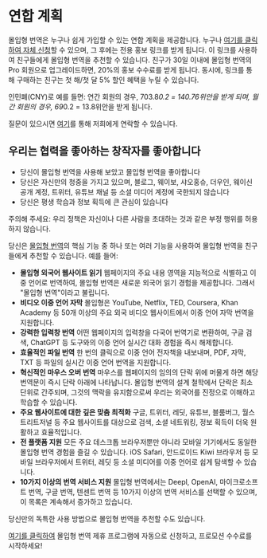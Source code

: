 # 연합 계획

몰입형 번역은 누구나 쉽게 가입할 수 있는 연합 계획을 제공합니다. 누구나 [여기를 클릭하여 자체 신청](https://immersive-translate.getrewardful.com)할 수 있으며, 그 후에는 전용 홍보 링크를 받게 됩니다. 이 링크를 사용하여 친구들에게 몰입형 번역을 추천할 수 있습니다. 친구가 30일 이내에 몰입형 번역의 Pro 회원으로 업그레이드하면, 20%의 홍보 수수료를 받게 됩니다. 동시에, 링크를 통해 구매하는 친구는 첫 해/첫 달 5% 할인 혜택을 누릴 수 있습니다.

인민폐(CNY)로 예를 들면: 연간 회원의 경우, 703.8*0.2 = 140.76위안을 받게 되며, 월간 회원의 경우, 69*0.2 = 13.8위안을 받게 됩니다.

질문이 있으시면 [여기](https://letterbird.co/immersivetranslate)를 통해 저희에게 연락할 수 있습니다.

## 우리는 협력을 좋아하는 창작자를 좋아합니다

- 당신이 몰입형 번역을 사용해 보았고 몰입형 번역을 좋아합니다
- 당신은 자신만의 청중을 가지고 있으며, 블로그, 웨이보, 샤오홍슈, 더우인, 웨이신 공개 계정, 트위터, 유튜브 채널 등 소셜 미디어 계정에 국한되지 않습니다
- 당신은 평생 학습과 정보 획득에 큰 관심이 있습니다

주의해 주세요: 우리 정책은 자신이나 다른 사람을 초대하는 것과 같은 부정 행위를 허용하지 않습니다.

당신은 [몰입형 번역](https://immersivetranslate.com/)의 핵심 기능 중 하나 또는 여러 기능을 사용하여 몰입형 번역을 친구들에게 추천할 수 있습니다. 예를 들어:

- **몰입형 외국어 웹사이트 읽기** 웹페이지의 주요 내용 영역을 지능적으로 식별하고 이중 언어로 번역하여, 몰입형 번역은 새로운 외국어 읽기 경험을 제공합니다. 그래서 "몰입형 번역"이라고 불립니다.
- **비디오 이중 언어 자막** 몰입형은 YouTube, Netflix, TED, Coursera, Khan Academy 등 50개 이상의 주요 외국 비디오 웹사이트에서 이중 언어 자막 번역을 지원합니다.
- **강력한 입력창 번역** 어떤 웹페이지의 입력창을 다국어 번역기로 변환하여, 구글 검색, ChatGPT 등 도구와의 이중 언어 실시간 대화 경험을 즉시 해제합니다.
- **효율적인 파일 번역** 한 번의 클릭으로 이중 언어 전자책을 내보내며, PDF, 자막, TXT 등 파일의 실시간 이중 언어 번역을 지원합니다.
- **혁신적인 마우스 오버 번역** 마우스를 웹페이지의 임의의 단락 위에 머물게 하면 해당 번역문이 즉시 단락 아래에 나타납니다. 몰입형 번역의 설계 철학에서 단락은 최소 단위로 간주되며, 그것의 맥락을 유지함으로써 우리는 외국어를 진정으로 이해하고 학습할 수 있습니다.
- **주요 웹사이트에 대한 깊은 맞춤 최적화** 구글, 트위터, 레딧, 유튜브, 블룸버그, 월스트리트저널 등 주요 웹사이트를 대상으로 검색, 소셜 네트워킹, 정보 획득이 더욱 원활하고 효율적입니다.
- **전 플랫폼 지원** 모든 주요 데스크톱 브라우저뿐만 아니라 모바일 기기에서도 동일한 몰입형 번역 경험을 즐길 수 있습니다. iOS Safari, 안드로이드 Kiwi 브라우저 등 모바일 브라우저에서 트위터, 레딧 등 소셜 미디어를 이중 언어로 쉽게 탐색할 수 있습니다.
- **10가지 이상의 번역 서비스 지원** 몰입형 번역에서는 Deepl, OpenAI, 마이크로소프트 번역, 구글 번역, 텐센트 번역 등 10가지 이상의 번역 서비스를 선택할 수 있으며, 이 목록은 계속해서 증가하고 있습니다.

당신만의 독특한 사용 방법으로 몰입형 번역을 추천할 수도 있습니다.

[여기를 클릭하여](https://immersive-translate.getrewardful.com) 몰입형 번역 제휴 프로그램에 자동으로 신청하고, 프로모션 수수료를 시작하세요!
